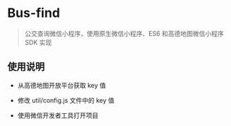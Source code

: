 # Bus-find

> 公交查询微信小程序，使用原生微信小程序、ES6 和高德地图微信小程序 SDK 实现

## 使用说明

* 从高德地图开放平台获取 key 值

* 修改 util/config.js 文件中的 key 值

* 使用微信开发者工具打开项目
